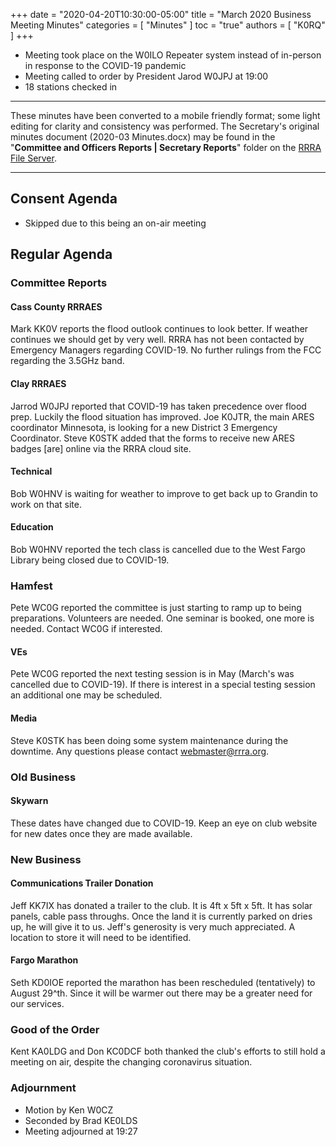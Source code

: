 +++
date = "2020-04-20T10:30:00-05:00"
title = "March 2020 Business Meeting Minutes"
categories = [ "Minutes" ]
toc = "true"
authors = [ "K0RQ" ]
+++
* Meeting took place on the W0ILO Repeater system instead of in-person in response to the COVID-19 pandemic
* Meeting called to order by President Jarod W0JPJ at 19:00
* 18 stations checked in

<!--more-->

---

These minutes have been converted to a mobile friendly format; some light
editing for clarity and consistency was performed. The Secretary's original
minutes document (2020-03 Minutes.docx) may be found in the
"**Committee and Officers Reports | Secretary Reports**" folder on the
[RRRA File Server](https://cloud.rrra.org/). 

---

## Consent Agenda 

* Skipped due to this being an on-air meeting

## Regular Agenda

### Committee Reports 

#### Cass County RRRAES

Mark KK0V reports the flood outlook continues to look better. If weather
continues we should get by very well. RRRA has not been contacted by
Emergency Managers regarding COVID-19. No further rulings from the FCC
regarding the 3.5GHz band.

#### Clay RRRAES

Jarrod W0JPJ reported that COVID-19 has taken precedence over flood
prep. Luckily the flood situation has improved. Joe K0JTR, the main
ARES coordinator Minnesota, is looking for a new District 3 Emergency
Coordinator. Steve K0STK added that the forms to receive new ARES badges
[are] online via the RRRA cloud site.

#### Technical

Bob W0HNV is waiting for weather to improve to get back up to Grandin to
work on that site.

#### Education

Bob W0HNV reported the tech class is cancelled due to the West Fargo
Library being closed due to COVID-19.

### Hamfest

Pete WC0G reported the committee is just starting to ramp up to being
preparations. Volunteers are needed. One seminar is booked, one more is
needed. Contact WC0G if interested.

#### VEs

Pete WC0G reported the next testing session is in May (March's was
cancelled due to COVID-19). If there is interest in a special testing
session an additional one may be scheduled.

#### Media

Steve K0STK has been doing some system maintenance during the downtime.
Any questions please contact webmaster@rrra.org.

### Old Business

#### Skywarn

These dates have changed due to COVID-19. Keep an eye on club website
for new dates once they are made available.

### New Business

#### Communications Trailer Donation

Jeff KK7IX has donated a trailer to the club. It is 4ft x 5ft x 5ft. It
has solar panels, cable pass throughs. Once the land it is currently
parked on dries up, he will give it to us. Jeff's generosity is very
much appreciated. A location to store it will need to be identified.

#### Fargo Marathon

Seth KD0IOE reported the marathon has been rescheduled (tentatively) to
August 29^th. Since it will be warmer out there may be a greater need
for our services.

### Good of the Order

Kent KA0LDG and Don KC0DCF both thanked the club's efforts to still hold
a meeting on air, despite the changing coronavirus situation.

### Adjournment
* Motion by Ken W0CZ
* Seconded by Brad KE0LDS
* Meeting adjourned at 19:27

